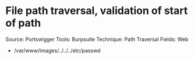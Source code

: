 # File path traversal, validation of start of path

Source: Portswigger
Tools: Burpsuite
Technique: Path Traversal
Fields: Web

- /var/www/images/../../../etc/passwd